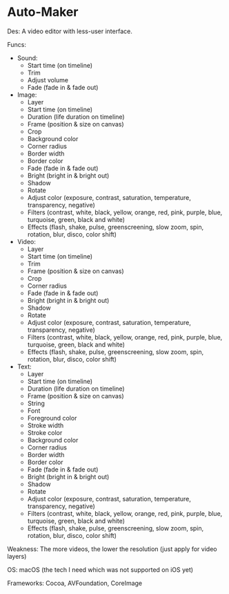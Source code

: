 # Auto-Maker
Des: A video editor with less-user interface.

Funcs:
  - Sound:
      + Start time (on timeline)
      + Trim
      + Adjust volume
      + Fade (fade in & fade out)
  - Image:
      + Layer
      + Start time (on timeline)
      + Duration (life duration on timeline)
      + Frame (position & size on canvas)
      + Crop
      + Background color
      + Corner radius
      + Border width
      + Border color
      + Fade (fade in & fade out)
      + Bright (bright in & bright out)
      + Shadow
      + Rotate
      + Adjust color (exposure, contrast, saturation, temperature, transparency, negative)
      + Filters (contrast, white, black, yellow, orange, red, pink, purple, blue, turquoise, green, black and white)
      + Effects (flash, shake, pulse, greenscreening, slow zoom, spin, rotation, blur, disco, color shift)
  - Video:
      + Layer
      + Start time (on timeline)
      + Trim
      + Frame (position & size on canvas)
      + Crop
      + Corner radius
      + Fade (fade in & fade out)
      + Bright (bright in & bright out)
      + Shadow
      + Rotate
      + Adjust color (exposure, contrast, saturation, temperature, transparency, negative)
      + Filters (contrast, white, black, yellow, orange, red, pink, purple, blue, turquoise, green, black and white)
      + Effects (flash, shake, pulse, greenscreening, slow zoom, spin, rotation, blur, disco, color shift)
  - Text:
      + Layer
      + Start time (on timeline)
      + Duration (life duration on timeline)
      + Frame (position & size on canvas)
      + String
      + Font
      + Foreground color
      + Stroke width
      + Stroke color
      + Background color
      + Corner radius
      + Border width
      + Border color
      + Fade (fade in & fade out)
      + Bright (bright in & bright out)
      + Shadow
      + Rotate
      + Adjust color (exposure, contrast, saturation, temperature, transparency, negative)
      + Filters (contrast, white, black, yellow, orange, red, pink, purple, blue, turquoise, green, black and white)
      + Effects (flash, shake, pulse, greenscreening, slow zoom, spin, rotation, blur, disco, color shift)
   
Weakness: The more videos, the lower the resolution (just apply for video layers)

OS: macOS (the tech I need which was not supported on iOS yet)

Frameworks: Cocoa, AVFoundation, CoreImage
